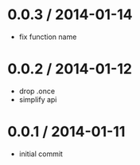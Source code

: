 
0.0.3 / 2014-01-14
==================

* fix function name

0.0.2 / 2014-01-12
==================

* drop .once
* simplify api

0.0.1 / 2014-01-11
==================

 * initial commit
